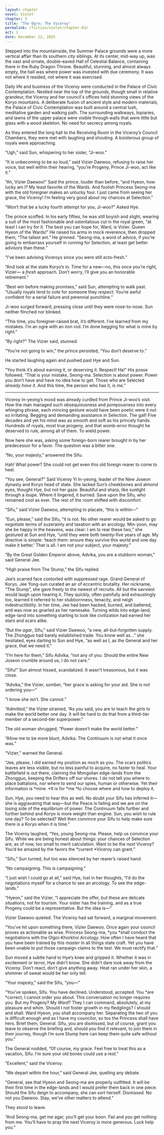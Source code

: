 ```yaml
---
layout: chapter
novel: Violet
chapter: 3
title: "The Ogre; The Viceroy"
permalink: /fiction/violet/chapter-03/
act: 1
date: December 22, 2025
---
```

Stepped into the mountainside, the Summer Palace grounds were a more vertical affair than its southern city siblings. At its center, mid-way up, was the vast and ornate, double-eaved Hall of Celestial Balance, containing there in the Ruby Dragon Throne. Beautiful, stunning, and almost always empty, the hall was where power was invested with due ceremony. It was not where it resided, not where it was exercised. 

Daily life and business of the Viceroy were conducted in the Palace of Civic Contemplation. Nestled near the top of the grounds, though small in relative grandeur, the Viceroy and her council's offices held stunning views of the Koryo mountains. A deliberate fusion of ancient style and modern materials, the Palace of Civic Contemplation was built around a central lush, meditative garden and walking path. The surrounding walkways, topiaries, and lawns of the upper palace were visible through walls that were little but glass with a wood skeleton. No need for secrecy among royals.

As they entered the long hall to the Receiving Room in the Viceroy’s Council Chambers, they were met with laughing and shouting. A boisterous group of royals were approaching.

“Ugh,” said Sun, whispering to her sister, “Ji-woo.”

“It is unbecoming to be so loud,” said Vizier Daewoo, refusing to raise her voice, but well within their hearing, “you’re Progeny, Prince Ji-woo, act like it.”

“Ah, Vizier Daewoo!” Said the prince, louder than before, “and Hyeon, how lucky am I? My least favorite of the Wards. And foolish Princess Seong-ma with the old foreigner makes an unlucky four. I just came from seeing her grace, the Viceroy! I’m feeling very good about my chances at Selection.”

“Won’t that be a lucky fourth attempt for you, Ji-woo?” Asked Hye.

The prince scoffed. In his early fifties, he was still boyish and slight, wearing a suit of the most fashionable and ostentatious cut in the royal green, “at least I can try for it. The best you can hope for, Ward, is Vizier. Queen Hyeon of the Wards!” He raised his arms in mock reverence, then dropped them, “The tallest ant.” He grinned. “Seong-ma, a word of advice, if you’re going to embarrass yourself in running for Selection, at least get better advisors than these.”

“I’ve been advising Viceroys since you were still ecto-fresh.”

“And look at the state Koryo’s in. Time for a new—no, this once you’re right, Vizier— a *fresh* approach. Don’t worry, I’ll give you an honorable retirement.”

“Best win before making promises,” said Sun, attempting to walk past. “Usually royals tend to vote for someone they *respect*. You’re awful confident for a serial failure and perennial punchline.”

Ji-woo surged forward, pressing close until they were nose-to-nose. Sun neither flinched nor blinked.

“This time, you foreigner-raised brat, it’s different. I’ve learned from my mistakes. I’m an ogre with an iron rod. I’m done begging for what is mine by right.”

“By right?” The Vizier said, stunned.

“You’re not going to win,” the prince persisted, “You don’t deserve to.”

He started laughing again and pushed past Hye and Sun.

“You think it’s about earning it, or deserving it. Respect! Ha!” His posse followed. “That is your mistake, Seong-ma. Selection is about power. Power you don’t have and have no idea how to get. Those who are Selected *already have it*. And this time, the person who has it, *is me*.”

---

Viceroy In-yeong’s mood was already curdled from Prince Ji-woo’s visit. How the man managed such obsequiousness and pompousness into every whinging phrase, each mincing gesture would have been poetic were it not so irritating. Begging and demanding assistance in Selection. The gall! Five decades and yet his mind was as smooth and soft as his princely hands. Hundreds of royals, most true progeny, and that womb-error thought he deserved to rule, among all of them. To wield power. 

Now here she was, asking some foreign-born rearer brought in by her predecessor for a favor. The question was a bitter one.

“No, your majesty,” answered the Sifu.

Hah! What power? She could not get even this old foreign rearer to come to heel. 

“You see, General?” Said Viceroy Yi In-yeong, leader of the New Joseon dynasty and Koryo head of state. She lacked Sun’s cheekbones and almond eyes, thought Hye, but not her gaze. Beautiful and sharp, like sunlight through a loupe. Where it lingered, it burned. Save upon the Sifu, who remained cool as ever. The rest of the room shifted with discomfort.

“Sifu,” said Vizier Daewoo, attempting to placate, “this is within—”

“Eun, please,” said the Sifu, “it is not. No other rearer would be asked to go *negotiate* terms of suzerainty and taxation with an arcology. Min-yoon, may she be happy in the heavens, was clear: I am to rear these two,” she gestured at Sun and Hye, “until they were both twenty-five years of age. My directive is simple: ‘teach them: ensure they survive this world and one day make it better.’ That is all. I am not your subject, your majesty.”

“By the Great Golden Emperor above, Advika, you are a stubborn woman,” said General Jee.

“High praise from The Stump,” the Sifu replied.

Jee’s scarred face contorted with suppressed rage. Grand General of Koryo, Jee Yong-sun curated an air of eccentric brutality. Her nickname, “The Stump”, she gave freely to the newest of recruits. All but the savviest would laugh upon hearing it. They quickly, often painfully and exhaustingly too, learned it referred to her stubbornness, tenacity, and neigh indestructibility. In her time, Jee had been hacked, burned, and battered, and was now as gnarled as her namesake. Turning wilds into edge-land, edge-land into something starting to look like civilization had earned her stars and scars alike.

“But the *agar*, Sifu,” said Vizier Daewoo, “a new, all-but-forgotten supply. The Zhongguo had barely established trade. You know well as…” she hesitated, eyes darting to Sun and Hye, “as well as I, as the General and her grace, that we need it.”

“I’m here for them,” Sifu Advika, “not any of you. Should the entire New Joseon crumble around us, I do not care.”

“Sifu!” Sun almost hissed, scandalized. It wasn’t treasonous, but it was close.

“Advika,” the Vizier, somber, “her grace is asking for your aid. She is not ordering you—”

“I know she isn’t. She cannot.”

“Admitted,” the Vizier strained, “As you said, you are to teach the girls to make the world better one day. It will be hard to do that from a third-tier member of a second-tier superpower.”

The old woman shrugged, “Power doesn’t make the world better.”

“Allow me to be more blunt, Advika. The Continuum is not what it once was.”

“Vizier,” warned the General.

“Jee, please, I did earned my position as much as you. The scars politics leaves are less visible, but no less painful to acquire, no faster to heal. Your battlefield is out there, claiming the Mongolian edge-lands from the Zhongguo, keeping the Drifters off our shores. I do not tell you where to place battalions, nor where to send our spies, human or otherwise. Yet their information is *mine. *It is for *me *to choose where and how to deploy it. 

Sun, Hye, you need to hear this as well. No doubt your Sifu has inferred it—she is aggravating that way—but the Peace is failing and we are on the losing side of the equilibrium of power. The Continuum falls further and further behind and Koryo is more weight than engine. Sun, you wish to rule one day? To be selected? Well then convince your Sifu to help make sure there is a Koryo when it is time.”

The Viceroy laughed, “Yes, young Seong-ma. Please, help us convince your Sifu. While we are being honest about things: your chances of Selection are, as of now, too small to merit calculation. Want to be the *next* Viceroy? You’d be amazed by the favors the *current *Viceroy can grant.”

“Sifu,” Sun turned, but too was silenced by her rearer’s raised hand.

“No campaigning. This is campaigning.”

“I just wish I could go at all,” said Hye, lost in her thoughts, “I’d do the negotiations myself for a chance to see an arcology. To see the edge-lands.”

“Hyeon,” said the Vizier, “I appreciate the offer, but these are delicate situations, not for tourism. Your sister has the training, and as a true Progeny could be a representative. But the idea is—”

Vizier Daewoo quieted. The Viceroy had sat forward, a marginal movement.

“You’ve hit upon something there, Vizier Daewoo. Once again your council proves as actionable as wise. Princess Seong-ma, *you *shall conduct the negotiations with the Olgoi-Khorkhoi Arcology. How often I have heard that you have been trained by this *master* in all things state craft. Yet you have been unable to put those campaign claims to the test. We must rectify that.”

Sun moved a subtle hand to Hye’s knee and gripped it. Whether it was in excitement or terror, Hye didn’t know. She didn’t dare look away from the Viceroy. Don’t react, don’t give anything away. Heat ran under her skin, a shimmer of sweat would be her only tell.

“Your majesty,” said the Sifu, “you—”

“You’ve spoken, Sifu. You have declined. Understood, accepted. You *are *correct, I cannot order you about. This conversation no longer requires you. But my Progeny? My *Ward*? They I can command, absolutely, at my pleasure and whim. Should I not foster growth in my fledglings? I should and shall. Ward Hyeon, you shall accompany her. Separating the two of you is difficult enough and as I have my councilor, so too the Princess shall have hers. Brief them, General. Sifu, you are dismissed, but of course, grant you leave to observe the briefing and, should you find it relevant, to join them in their journey, though I’m sure Stump here can keep them quite safe without you.”

The General nodded, “Of course, my grace. Feel free to treat this as a vacation, Sifu. I’m sure your old bones could use a rest.”

“Excellent,” said the Viceroy. 

“We depart within the hour,” said General Jee, quelling any debate. 

“General, see that Hyeon and Seong-ma are properly outfitted. It will be their first time in the edge-lands and I would prefer them back in one piece. Should the Sifu deign to accompany, she can sort herself. Dismissed. No not you Daewoo. Stay, we’ve other matters to attend.”

They stood to leave.

“And Seong-ma, get me agar, you’ll get your boon. Fail and you get nothing from me. You’ll have to pray the next Viceroy is more generous. Luck help you.”
